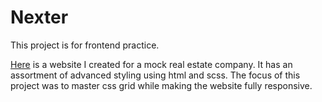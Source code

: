 # Nexter
This project is for frontend practice. 

[Here](https://nexter-ecru.vercel.app/) is a website I created for a mock real estate company. It has an assortment of advanced styling using html and scss. The focus of this project was to master css grid while making the website fully responsive.
